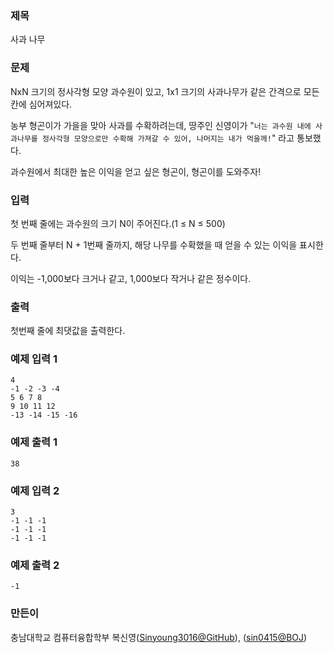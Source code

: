 ### 제목
사과 나무

### 문제
<p>NxN 크기의 정사각형 모양 과수원이 있고, 1x1 크기의 사과나무가 같은 간격으로 모든 칸에 심어져있다.</p>
<p>농부 형곤이가 가을을 맞아 사과를 수확하려는데, 땅주인 신영이가 "<code>너는 과수원 내에 사과나무를 정사각형 모양으로만 수확해 가져갈 수 있어, 나머지는 내가 먹을께!</code>" 라고 통보했다.</p>
<p>과수원에서 최대한 높은 이익을 얻고 싶은 형곤이, 형곤이를 도와주자!</p>

### 입력
<p>첫 번째 줄에는 과수원의 크기 N이 주어진다.(1 ≤ N ≤ 500)</p>
<p>두 번째 줄부터 N + 1번째 줄까지, 해당 나무를 수확했을 때 얻을 수 있는 이익을 표시한다.</p>
<p>이익는 -1,000보다 크거나 같고, 1,000보다 작거나 같은 정수이다.</p>

### 출력
<p>첫번째 줄에 최댓값을 출력한다.</p>

### 예제 입력 1
```
4
-1 -2 -3 -4
5 6 7 8
9 10 11 12
-13 -14 -15 -16
```

### 예제 출력 1
```
38
```

### 예제 입력 2
```
3
-1 -1 -1
-1 -1 -1
-1 -1 -1
```

### 예제 출력 2
```
-1
```

### 만든이
충남대학교 컴퓨터융합학부 복신영([Sinyoung3016@GitHub](https://github.com/Sinyoung3016)), ([sin0415@BOJ](https://www.acmicpc.net/user/sin0415))
